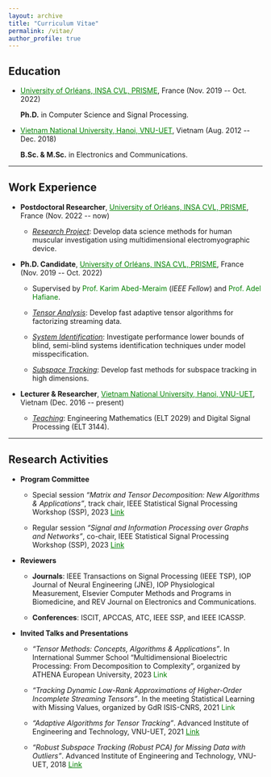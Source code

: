 ```yaml
---
layout: archive
title: "Curriculum Vitae"
permalink: /vitae/
author_profile: true
---
```


## Education

* <a href="https://www.univ-orleans.fr/fr/prisme/presentation/le-labo" style="color: green; text-decoration: underline; ">University of Orléans, INSA CVL, PRISME</a>, France  (Nov. 2019 -- Oct. 2022)

    **Ph.D.** in Computer Science and Signal Processing.
      
 * <a href="https://vnu.edu.vn/eng/" style="color: green; text-decoration: underline; ">Vietnam National University, Hanoi, VNU-UET</a>, Vietnam (Aug. 2012 -- Dec. 2018)

    **B.Sc. & M.Sc.** in Electronics and Communications.

---
## Work Experience

* **Postdoctoral Researcher**, <a href="https://www.univ-orleans.fr/fr/prisme/presentation/le-labo" style="color: green; text-decoration: underline; ">University of Orléans, INSA CVL, PRISME</a>, France (Nov. 2022 -- now)
     - <span style="text-decoration:underline">*Research Project*</span>: Develop data science methods for human muscular investigation using multidimensional electromyographic device.
 
* **Ph.D. Candidate**, <a href="https://www.univ-orleans.fr/fr/prisme/presentation/le-labo" style="color: green; text-decoration: underline; ">University of Orléans, INSA CVL, PRISME</a>, France (Nov. 2019 -- Oct. 2022)
 
   - Supervised by <a href="https://scholar.google.com.vn/citations?user=kiUTN4wAAAAJ&hl=en" style="color: green; text-decoration: none; ">Prof. Karim Abed-Meraim</a> (*IEEE Fellow*) and <a href="https://scholar.google.com.vn/citations?user=-N_BN4kAAAAJ&hl=en" style="color: green; text-decoration: none; ">Prof. Adel Hafiane</a>.
    
   - <span style="text-decoration:underline">*Tensor Analysis*</span>: Develop fast adaptive tensor algorithms for factorizing streaming data. 
    		
   - <span style="text-decoration:underline">*System Identification*</span>: Investigate performance lower bounds of blind, semi-blind systems identification techniques under model misspecification.
  
   - <span style="text-decoration:underline">*Subspace Tracking*</span>: Develop fast methods for subspace tracking in high dimensions. 

 
* **Lecturer & Researcher**, <a href="https://vnu.edu.vn/eng/" style="color: green; text-decoration: underline; ">Vietnam National University, Hanoi, VNU-UET</a>, Vietnam (Dec. 2016 -- present)
   
   - <span style="text-decoration:underline">*Teaching*</span>: Engineering Mathematics (ELT 2029) and  Digital Signal Processing (ELT 3144).
    

---
## Research Activities

* **Program Committee**
   
   - Special session *“Matrix and Tensor Decomposition: New Algorithms & Applications”*, track chair, IEEE Statistical Signal Processing Workshop (SSP), 2023   <a href="https://www.ssp2023.org/SS3.html" style="color: green; text-decoration: underline; ">Link</a>

   - Regular session *“Signal and Information Processing over Graphs and Networks”*, co-chair, IEEE Statistical Signal Processing Workshop (SSP), 2023  <a href="https://www.ssp2023.org/call4papers.html" style="color: green; text-decoration: underline; ">Link</a>

* **Reviewers** 

   - **Journals**: IEEE Transactions on Signal Processing (IEEE TSP), IOP Journal of Neural Engineering (JNE), IOP Physiological Measurement, Elsevier Computer Methods and Programs in Biomedicine, and REV Journal on Electronics and Communications.

   - **Conferences**: ISCIT, APCCAS, ATC, IEEE SSP, and IEEE ICASSP.

* **Invited Talks and Presentations**

   - *“Tensor Methods: Concepts, Algorithms & Applications”*. In International Summer School “Multidimensional Bioelectric Processing: From Decomposition to Complexity”, organized by ATHENA European University, 2023 <a href="https://www.lestudium-ias.com/events/multidimensional-bioelectric-processing-decomposition-complexity" style="color: green; text-decoration: none; "><i class="fas fa-fw fa-external-link-square-alt zoom"></i>Link</a> 

   - *“Tracking Dynamic Low-Rank Approximations of Higher-Order Incomplete Streaming Tensors”*. In the meeting Statistical Learning with Missing Values, organized by GdR ISIS-CNRS, 2021 <a href="[https://www.lestudium-ias.com/events/multidimensional-bioelectric-processing-decomposition-complexity](https://www.gdr-isis.fr/index.php/reunion/464/)" style="color: green; text-decoration: none; "><i class="fas fa-fw fa-external-link-square-alt zoom"></i>Link</a> 

   - *“Adaptive Algorithms for Tensor Tracking”*. Advanced Institute of Engineering and Technology, VNU-UET, 2021  <a href="https://avitech.uet.vnu.edu.vn/en/avitech-seminar-series-0330pm-tuesday-march-16-msc-le-trung-thanh-2" style="color: green; text-decoration: underline; ">Link</a>

   - *“Robust Subspace Tracking (Robust PCA) for Missing Data with Outliers”*. Advanced Institute of Engineering and Technology, VNU-UET, 2018 <a href="https://avitech.uet.vnu.edu.vn/en/october-23-2018-mr-le-trung-thanh-robust-subspace-tracking-for-incomplete-data-with-outliers/" style="color: green; text-decoration: underline; ">Link</a>


